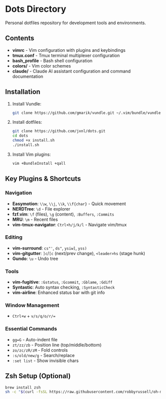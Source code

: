 # Dots Directory

Personal dotfiles repository for development tools and environments.

## Contents

- **vimrc** - Vim configuration with plugins and keybindings
- **tmux.conf** - Tmux terminal multiplexer configuration  
- **bash_profile** - Bash shell configuration
- **colors/** - Vim color schemes
- **claude/** - Claude AI assistant configuration and command documentation

## Installation

1. Install Vundle:
   ```bash
   git clone https://github.com/gmarik/vundle.git ~/.vim/bundle/vundle
   ```

2. Install dotfiles:
   ```bash
   git clone https://github.com/jxnl/dots.git
   cd dots
   chmod +x install.sh
   ./install.sh
   ```

3. Install Vim plugins:
   ```bash
   vim +BundleInstall +qall
   ```

## Key Plugins & Shortcuts

### Navigation
- **Easymotion**: `\\w`, `\\j`, `\\k`, `\\f{char}` - Quick movement
- **NERDTree**: `\d` - File explorer
- **fzf.vim**: `\f` (files), `\g` (content), `:Buffers`, `:Commits`
- **MRU**: `\m` - Recent files
- **vim-tmux-navigator**: `Ctrl+h/j/k/l` - Navigate vim/tmux

### Editing
- **vim-surround**: `cs"'`, `ds"`, `ysiw]`, `yss)`
- **vim-gitgutter**: `]c`/`[c` (next/prev change), `<leader>hs` (stage hunk)
- **Gundo**: `\u` - Undo tree

### Tools
- **vim-fugitive**: `:Gstatus`, `:Gcommit`, `:Gblame`, `:Gdiff`
- **Syntastic**: Auto syntax checking, `:SyntasticCheck`
- **vim-airline**: Enhanced status bar with git info

### Window Management
- `Ctrl+w` + `v/s/q/o/r/=`

### Essential Commands
- `gg=G` - Auto-indent file
- `zt/zz/zb` - Position line (top/middle/bottom)
- `zo/zc/zR/zM` - Fold controls
- `:s/old/new/g` - Search/replace
- `:set list` - Show invisible chars

## Zsh Setup (Optional)

```bash
brew install zsh
sh -c "$(curl -fsSL https://raw.githubusercontent.com/robbyrussell/oh-my-zsh/master/tools/install.sh)"
```